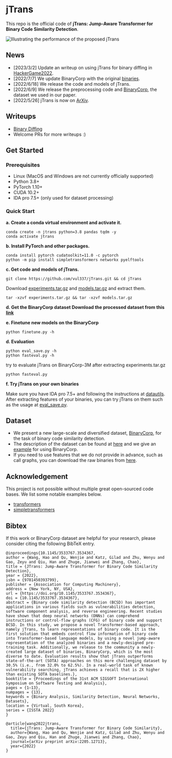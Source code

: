 # jTrans
This repo is the official code of **jTrans: Jump-Aware Transformer for Binary Code Similarity Detection**. 

![Illustrating the performance of the proposed jTrans](/figures/poolsizecompare.png)

## News
* \[2023/3/2\] Update an writeup on using jTrans for binary diffing in [HackerGame2022](https://github.com/USTC-Hackergame/hackergame2022-writeups/tree/master/official/%E7%81%AB%E7%9C%BC%E9%87%91%E7%9D%9B%E7%9A%84%E5%B0%8F%20E). 
* \[2022/7/7\] We update BinaryCorp with the original [binaries](https://cloud.vul337.team:8443/s/W57ZWXxn7zSKG4q).
* \[2022/6/18\] We release the code and models of jTrans. 
* \[2022/6/9\] We release the preprocessing code and [BinaryCorp](https://cloud.vul337.team:8443/s/cxnH8DfZTADLKCs), the dataset we used in our paper.
* \[2022/5/26\] jTrans is now on [ArXiv](https://arxiv.org/pdf/2205.12713.pdf).

## Writeups
* [Binary Diffing](https://github.com/USTC-Hackergame/hackergame2022-writeups/tree/master/official/%E7%81%AB%E7%9C%BC%E9%87%91%E7%9D%9B%E7%9A%84%E5%B0%8F%20E#jtrans)
* Welcome PRs for more writeups :)

## Get Started
### Prerequisites
- Linux (MacOS and Windows are not currently officially supported)
- Python 3.8+
- PyTorch 1.10+
- CUDA 10.2+
- IDA pro 7.5+ (only used for dataset processing)

### Quick Start

**a. Create a conda virtual environment and activate it.**
```
conda create -n jtrans python=3.8 pandas tqdm -y
conda activate jtrans
```

**b. Install PyTorch and other packages.**
```
conda install pytorch cudatoolkit=11.0 -c pytorch
python -m pip install simpletransformers networkx pyelftools
```

**c. Get code and models of jTrans.**
```
git clone https://github.com/vul337/jTrans.git && cd jTrans
```
Download [experiments.tar.gz](https://cloud.vul337.team:8443/s/wmqzYFyJnSEfEgm) and [models.tar.gz](https://cloud.vul337.team:8443/s/tM5qGQPJa6iynCf) and extract them.
```
tar -xzvf experiments.tar.gz && tar -xzvf models.tar.gz
```

**d. Get the BinaryCorp dataset
Download the processed dataset from this [link](https://cloud.vul337.team:8443/s/cxnH8DfZTADLKCs)**

**e. Finetune new models on the BinaryCorp**
```
python finetune.py -h
```

**d. Evaluation**
```
python eval_save.py -h
python fasteval.py -h
```
try to evaluate jTrans on BinaryCorp-3M after extracting experiments.tar.gz
```
python fasteval.py
```

**f. Try jTrans on your own binaries**

Make sure you have IDA pro 7.5+ and following the instructions at [datautils](datautils/README.md). After extracting features of your binaries, you can try jTrans on them such as the usage at [eval_save.py](./eval_save.py).

## Dataset
- We present a new large-scale and diversified dataset, [BinaryCorp](https://cloud.vul337.team:8443/s/cxnH8DfZTADLKCs), for the task of binary code similarity detection. 
- The description of the dataset can be found at [here](datautils/README.md) and we give an [example](datautils/playdata.py) for using BinaryCorp.
- If you need to use features that we do not provide in advance, such as call graphs, you can download the raw binaries from [here](https://cloud.vul337.team:8443/s/W57ZWXxn7zSKG4q).

## Acknowledgement
This project is not possible without multiple great open-sourced code bases. We list some notable examples below.

* [transformers](https://github.com/huggingface/transformers)
* [simpletransformers](https://github.com/ThilinaRajapakse/simpletransformers)

## Bibtex
If this work or BinaryCorp dataset are helpful for your research, please consider citing the following BibTeX entry.

```
@inproceedings{10.1145/3533767.3534367,
author = {Wang, Hao and Qu, Wenjie and Katz, Gilad and Zhu, Wenyu and Gao, Zeyu and Qiu, Han and Zhuge, Jianwei and Zhang, Chao},
title = {JTrans: Jump-Aware Transformer for Binary Code Similarity Detection},
year = {2022},
isbn = {9781450393799},
publisher = {Association for Computing Machinery},
address = {New York, NY, USA},
url = {https://doi.org/10.1145/3533767.3534367},
doi = {10.1145/3533767.3534367},
abstract = {Binary code similarity detection (BCSD) has important applications in various fields such as vulnerabilities detection, software component analysis, and reverse engineering. Recent studies have shown that deep neural networks (DNNs) can comprehend instructions or control-flow graphs (CFG) of binary code and support BCSD. In this study, we propose a novel Transformer-based approach, namely jTrans, to learn representations of binary code. It is the first solution that embeds control flow information of binary code into Transformer-based language models, by using a novel jump-aware representation of the analyzed binaries and a newly-designed pre-training task. Additionally, we release to the community a newly-created large dataset of binaries, BinaryCorp, which is the most diverse to date. Evaluation results show that jTrans outperforms state-of-the-art (SOTA) approaches on this more challenging dataset by 30.5% (i.e., from 32.0% to 62.5%). In a real-world task of known vulnerability searching, jTrans achieves a recall that is 2X higher than existing SOTA baselines.},
booktitle = {Proceedings of the 31st ACM SIGSOFT International Symposium on Software Testing and Analysis},
pages = {1–13},
numpages = {13},
keywords = {Binary Analysis, Similarity Detection, Neural Networks, Datasets},
location = {Virtual, South Korea},
series = {ISSTA 2022}
}

@article{wang2022jtrans,
  title={jTrans: Jump-Aware Transformer for Binary Code Similarity},
  author={Wang, Hao and Qu, Wenjie and Katz, Gilad and Zhu, Wenyu and Gao, Zeyu and Qiu, Han and Zhuge, Jianwei and Zhang, Chao},
  journal={arXiv preprint arXiv:2205.12713},
  year={2022}
}
```
